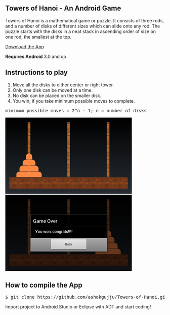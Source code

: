 ## Towers of Hanoi - An Android Game

Towers of Hanoi is a mathematical game or puzzle. It consists of three rods, and a number of disks of different sizes which can slide onto any rod. The puzzle starts with the disks in a neat stack in ascending order of size on one rod, the smallest at the top.


<a href = "https://raw.githubusercontent.com/ashokgujju/Towers-of-Hanoi/master/bin/TOHanoi.apk"> Download the App </a>

<b>Requires Android</b> 3.0 and up

## Instructions to play

1. Move all the disks to either center or right tower.
2. Only one disk can be moved at a time.
3. No disk can be placed on the smaller disk.
4. You win, if you take minimum possible moves to complete.

<pre>minimum possible moves = 2^n - 1; n = number of disks</pre>

![alt tag](https://github.com/ashokgujju/Towers-of-Hanoi/blob/master/res/drawable/screenshot2.png)
![alt tag](https://github.com/ashokgujju/Towers-of-Hanoi/blob/master/res/drawable/screenshot1.png)

## How to compile the App

  <pre>$ git clone https://github.com/ashokgujju/Towers-of-Hanoi.git </pre>
  
  Import project to Android Studio or Eclipse with ADT and start coding!
